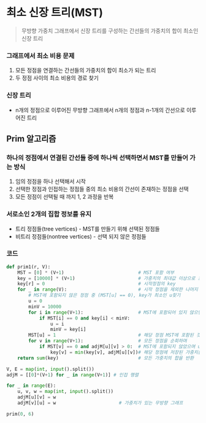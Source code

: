 # 최소 신장 트리(MST)

> 무방향 가중치 그래프에서 신장 트리를 구성하는 간선들의 가중치의 합이 최소인 신장 트리
> 

### 그래프에서 최소 비용 문제

1. 모든 정점을 연결하는 간선들의 가중치의 합이 최소가 되는 트리
2. 두 정점 사이의 최소 비용의 경로 찾기

### 신장 트리

- n개의 정점으로 이루어진 무방향 그래프에서 n개의 정점과 n-1개의 간선으로 이루어진 트리

## Prim 알고리즘

### 하나의 정점에서 연결된 간선들 중에 하나씩 선택하면서 MST를 만들어 가는 방식

1. 임의 정점을 하나 선택해서 시작
2. 선택한 정점과 인접하는 정점들 중의 최소 비용의 간선이 존재하는 정점을 선택
3. 모든 정점이 선택될 때 까지 1, 2 과정을 반복

### 서로소인 2개의 집합 정보를 유지

- 트리 정점들(tree vertices) - MST를 만들기 위해 선택된 정점들
- 비트리 정점들(nontree vertices) - 선택 되지 않은 정점들

### 코드

```python
def prim1(r, V):
    MST = [0] * (V+1)                           # MST 포함 여부
    key = [10000] * (V+1)                       # 가중치의 최대값 이상으로 초기화. key[v]는 v가 MST에 속한 정점과 연결될 값
    key[r] = 0                                  # 시작정점의 key
    for _ in range(V):                          # 시작 정점을 제외한 나머지 정점들 최소값 설정
        # MST에 포함되지 않은 정점 중 (MST[u] == 0), key가 최소인 u찾기
        u = 0
        minV = 10000
        for i in range(V+1):                    # MST에 포함되어 있지 않으면서 가중치가 최소인 i를 u로 설정
            if MST[i] == 0 and key[i] < minV:
                u = i
                minV = key[i]
        MST[u] = 1                              # 해당 정점 MST에 포함된 것으로 처리
        for v in range(V+1):                    # 모든 정점을 순회하며
            if MST[v] == 0 and adjM[u][v] > 0:  # MST에 포함되지 않았으며 u와 연결된 가중치가 0보다 클 경우
                key[v] = min(key[v], adjM[u][v])# 해당 정점에 저장된 가중치를 연결 가중치와 비교하여 더욱 작은 값으로 변경
    return sum(key)                             # 모든 가중치의 합을 반환

V, E = map(int, input().split())
adjM = [[0]*(V+1) for _ in range(V+1)] # 인접 행렬

for _ in range(E):
	u, v, w = map(int, input().split())
	adjM[u][v] = w
	adjM[v][u] = w                       # 가중치가 있는 무방향 그래프

prim(0, 6)
```